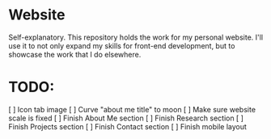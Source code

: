 # Website
Self-explanatory. This repository holds the work for my personal website. I'll use it to not only expand my skills for front-end development, but to showcase the work that I do elsewhere.

# TODO:
[ ] Icon tab image
[ ] Curve "about me title" to moon
[ ] Make sure website scale is fixed
[ ] Finish About Me section
[ ] Finish Research section
[ ] Finish Projects section
[ ] Finish Contact section
[ ] Finish mobile layout